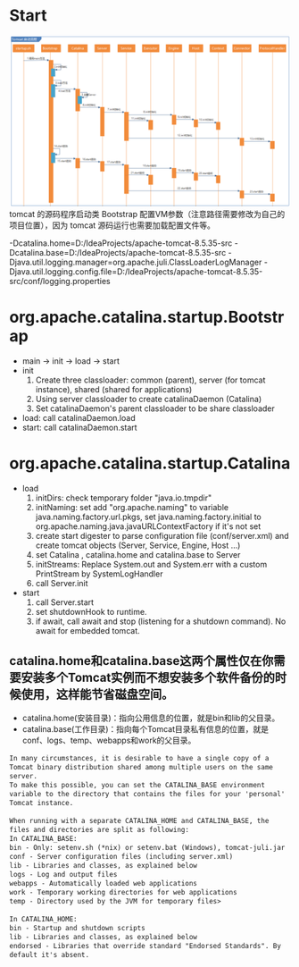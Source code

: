 # Start
![](./img/start.png)
tomcat 的源码程序启动类 Bootstrap 配置VM参数（注意路径需要修改为自己的项目位置），因为 tomcat 源码运行也需要加载配置文件等。

-Dcatalina.home=D:/IdeaProjects/apache-tomcat-8.5.35-src
-Dcatalina.base=D:/IdeaProjects/apache-tomcat-8.5.35-src
-Djava.util.logging.manager=org.apache.juli.ClassLoaderLogManager
-Djava.util.logging.config.file=D:/IdeaProjects/apache-tomcat-8.5.35-src/conf/logging.properties


# org.apache.catalina.startup.Bootstrap
* main -> init -> load -> start
* init
  1. Create three classloader: common (parent), server (for tomcat instance), shared (shared for applications)
  2. Using server classloader to create catalinaDaemon (Catalina)
  3. Set catalinaDaemon's parent classloader to be share classloader
* load: call catalinaDaemon.load
* start: call catalinaDaemon.start


# org.apache.catalina.startup.Catalina
* load
  1. initDirs: check temporary folder "java.io.tmpdir"
  2. initNaming: set add "org.apache.naming" to variable java.naming.factory.url.pkgs, 
                 set java.naming.factory.initial to org.apache.naming.java.javaURLContextFactory if it's not set
  3. create start digester to parse configuration file (conf/server.xml) and create tomcat objects (Server, Service, Engine, Host ...)
  4. set Catalina , catalina.home and catalina.base to Server
  5. initStreams: Replace System.out and System.err with a custom PrintStream by SystemLogHandler
  6. call Server.init
* start
  1. call Server.start
  2. set shutdownHook to runtime.
  3. if await, call await and stop (listening for a shutdown command). No await for embedded tomcat.

## catalina.home和catalina.base这两个属性仅在你需要安装多个Tomcat实例而不想安装多个软件备份的时候使用，这样能节省磁盘空间。
* catalina.home(安装目录)：指向公用信息的位置，就是bin和lib的父目录。
* catalina.base(工作目录)：指向每个Tomcat目录私有信息的位置，就是conf、logs、temp、webapps和work的父目录。
```
In many circumstances, it is desirable to have a single copy of a Tomcat binary distribution shared among multiple users on the same server. 
To make this possible, you can set the CATALINA_BASE environment variable to the directory that contains the files for your 'personal' Tomcat instance.

When running with a separate CATALINA_HOME and CATALINA_BASE, the files and directories are split as following:
In CATALINA_BASE:
bin - Only: setenv.sh (*nix) or setenv.bat (Windows), tomcat-juli.jar
conf - Server configuration files (including server.xml)
lib - Libraries and classes, as explained below
logs - Log and output files
webapps - Automatically loaded web applications
work - Temporary working directories for web applications
temp - Directory used by the JVM for temporary files>

In CATALINA_HOME:
bin - Startup and shutdown scripts
lib - Libraries and classes, as explained below
endorsed - Libraries that override standard "Endorsed Standards". By default it's absent.
```
